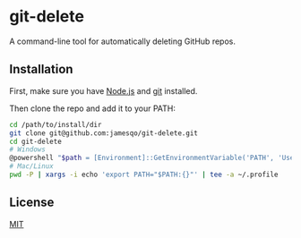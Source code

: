 # git-delete

A command-line tool for automatically deleting GitHub repos.

## Installation

First, make sure you have [Node.js](https://nodejs.org/en/download/package-manager/) and [git](https://git-scm.com/download) installed.

Then clone the repo and add it to your PATH:

```bash
cd /path/to/install/dir
git clone git@github.com:jamesqo/git-delete.git
cd git-delete
# Windows
@powershell "$path = [Environment]::GetEnvironmentVariable('PATH', 'User'); [Environment]::SetEnvironmentVariable('PATH', ""$path;$pwd"", 'User')"
# Mac/Linux
pwd -P | xargs -i echo 'export PATH="$PATH:{}"' | tee -a ~/.profile
```

## License

[MIT](LICENSE)
